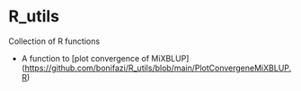# R_utils
Collection of R functions

* A function to [plot convergence of MiXBLUP] (https://github.com/bonifazi/R_utils/blob/main/PlotConvergeneMiXBLUP.R)
